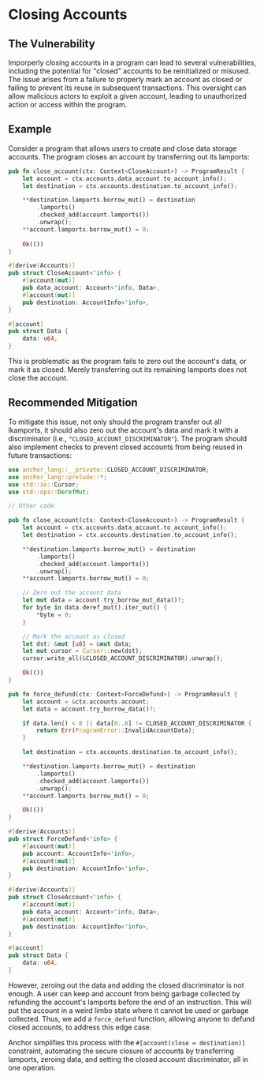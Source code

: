 # Closing Accounts
## The Vulnerability
Imporperly closing accounts in a program can lead to several vulnerabilities, including the potential for "closed" accounts to be reinitialized
or misused. The issue arises from a failure to properly mark an account as closed or failing to prevent its reuse in subsequent transactions.
This oversight can allow malicious actors to exploit a given account, leading to unauthorized action or access within the program.

## Example
Consider a program that allows users to create and close data storage accounts. The program closes an account by transferring out its lamports:
```rust
pub fn close_account(ctx: Context<CloseAccount>) -> ProgramResult {
    let account = ctx.accounts.data_account.to_account_info();
    let destination = ctx.accounts.destination.to_account_info();

    **destination.lamports.borrow_mut() = destination
        .lamports()
        .checked_add(account.lamports())
        .unwrap();
    **account.lamports.borrow_mut() = 0;
    
    Ok(())
}

#[derive(Accounts)]
pub struct CloseAccount<'info> {
    #[account(mut)]
    pub data_account: Account<'info, Data>,
    #[account(mut)]
    pub destination: AccountInfo<'info>,
}

#[account]
pub struct Data {
    data: u64,
}
```
This is problematic as the program fails to zero out the account's data, or mark it as closed. Merely transferring out its remaining lamports does
not close the account.

## Recommended Mitigation
To mitigate this issue, not only should the program transfer out all lkamports, it should also zero out the account's data and mark it with a
discriminator (i.e., `"CLOSED_ACCOUNT_DISCRIMINATOR"`). The program should also implement checks to prevent closed accounts from being reused in
future transactions:
```rust
use anchor_lang::__private::CLOSED_ACCOUNT_DISCRIMINATOR;
use anchor_lang::prelude::*;
use std::io::Cursor;
use std::ops::DerefMut;

// Other code

pub fn close_account(ctx: Context<CloseAccount>) -> ProgramResult {
    let account = ctx.accounts.data_account.to_account_info();
    let destination = ctx.accounts.destination.to_account_info();

    **destination.lamports.borrow_mut() = destination
        .lamports()
        .checked_add(account.lamports())
        .unwrap();
    **account.lamports.borrow_mut() = 0;

    // Zero out the account data
    let mut data = account.try_borrow_mut_data()?;
    for byte in data.deref_mut().iter_mut() {
        *byte = 0;
    }

    // Mark the account as closed
    let dst: &mut [u8] = &mut data;
    let mut cursor = Cursor::new(dst);
    cursor.write_all(&CLOSED_ACCOUNT_DISCRIMINATOR).unwrap();

    Ok(())
}

pub fn force_defund(ctx: Context<ForceDefund>) -> ProgramResult {
    let account = &ctx.accounts.account;
    let data = account.try_borrow_data()?;

    if data.len() < 8 || data[0..8] != CLOSED_ACCOUNT_DISCRIMINATOR {
        return Err(ProgramError::InvalidAccountData);
    }

    let destination = ctx.accounts.destination.to_account_info();

    **destination.lamports.borrow_mut() = destination
        .lamports()
        .checked_add(account.lamports())
        .unwrap();
    **account.lamports.borrow_mut() = 0;

    Ok(())
}

#[derive(Accounts)]
pub struct ForceDefund<'info> {
    #[account(mut)]
    pub account: AccountInfo<'info>,
    #[account(mut)]
    pub destination: AccountInfo<'info>,
}

#[derive(Accounts)]
pub struct CloseAccount<'info> {
    #[account(mut)]
    pub data_account: Account<'info, Data>,
    #[account(mut)]
    pub destination: AccountInfo<'info>,
}

#[account]
pub struct Data {
    data: u64,
}
```
However, zeroing out the data and adding the closed discriminator is not enough. A user can keep and account from being garbage collected by
refunding the account's lamports before the end of an instruction. This will put the account in a weird limbo state where it cannot be used
or garbage collected. Thus, we add a `force_defund` function, allowing anyone to defund closed accounts, to address this edge case.

Anchor simplifies this process with the `#[account(close = destination)]` constraint, automating the secure closure of accounts by transferring
lamports, zeroing data, and setting the closed account discriminator, all in one operation.